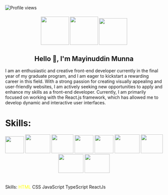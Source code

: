 ![Profile views](https://gpvc.arturio.dev/munnahosssain)

<h4 align="center"  display="flex">
  <a href="https://join.skype.com/invite/Q1ajR6vuVWYD"><img width="90" height="90" src="https://www.freeiconspng.com/uploads/skype-icon-3.png"/ ></a>
  <a href="https://www.linkedin.com/in/mayinuddin-munna-b8b9541a1/"><img width="90" height="90" src="https://pngimg.com/uploads/linkedIn/linkedIn_PNG24.png"/ ></a>
  <a href="https://www.facebook.com/profile.php?id=100073611545089"><img width="90" height="85" src="http://pngimg.com/uploads/facebook_logos/facebook_logos_PNG19748.png"/></a>
</h4>

<h2 align="center">Hello 👋, I'm Mayinuddin Munna</h2>

<p>I am an enthusiastic and creative front-end developer currently in the final year of my graduate program, and I am eager to kickstart a rewarding career in this field. With a strong passion for creating visually appealing and user-friendly websites, I am actively seeking new opportunities to apply and enhance my skills as a front-end developer. Currently, I am primarily focused on working with the React.js framework, which has allowed me to develop dynamic and interactive user interfaces.</p>
<h1>Skills: </h1>
<h6 align="center">
  <img width="60" height="54" src="https://mayinuddin-munna.web.app/assets/html5-ddd45f7d.png" />
  <img width="80" height="60" src="https://cdn.iconscout.com/icon/free/png-256/css-118-569410.png" />
  <img width="70" height="60" src="https://cdn.iconscout.com/icon/free/png-256/bootstrap-6-1175203.png" />
  <img width="60" height="58" src="https://cdn.freebiesupply.com/logos/large/2x/javascript-logo-png-transparent.png" />
  <img width="60" height="58" src="https://cdn.iconscout.com/icon/free/png-512/typescript-1174965.png" />
  <img width="80" height="60" src="https://i.ibb.co/qFGmcG7/download.png" />
  <img width="70" height="60" src="https://img.icons8.com/color/452/material-ui.png" />
  <img width="80" height="60" src="https://cdn.dribbble.com/users/528264/screenshots/3140440/firebase_logo.png" />
  <img width="80" height="60" src="https://nodejs.org/static/images/logo.svg" />
</h6>

<p align="center">
  
  Skills: <span style="color:yellow">HTML</span> <span>CSS</span> <span>JavaScript</span> <span>TypeScript</span> <span>ReactJs</span>

</p>

